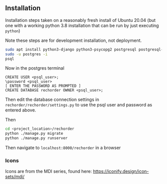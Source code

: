 ## Installation

Installation steps taken on a reasonably fresh install of Ubuntu 20.04 
(but one with a working python 3.8 installation that can be run by just 
executing `python`)

Note these steps are for development installation, not deployment.

```bash
sudo apt install python3-django python3-psycopg2 postgresql postgresql-contrib
sudo -u postgres -i
psql
```

Now in the postgres terminal

```
CREATE USER <psql_user>;
\password <psql_user>
[ ENTER THE PASSWORD AS PROMPTED ]
CREATE DATABASE rechorder OWNER <psql_user>; 
``` 

Then edit the database connection settings in `rechorder/rechorder/settings.py`
to use the psql user and password as entered above.

Then 
```bash
cd <project_location>/rechorder
python ./manage.py migrate
python ./manage.py runserver
``` 

Then navigate to `localhost:8000/rechorder` in a browser

### Icons

Icons are from the MDI series, found here: https://iconify.design/icon-sets/mdi/

